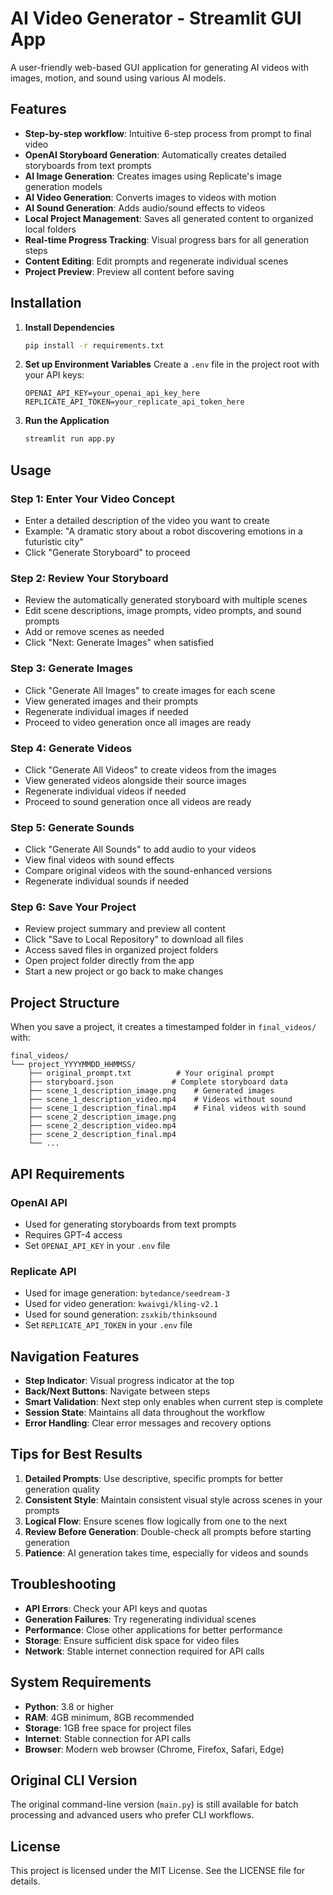 # AI Video Generator - Streamlit GUI App

A user-friendly web-based GUI application for generating AI videos with images, motion, and sound using various AI models.

## Features

- **Step-by-step workflow**: Intuitive 6-step process from prompt to final video
- **OpenAI Storyboard Generation**: Automatically creates detailed storyboards from text prompts
- **AI Image Generation**: Creates images using Replicate's image generation models
- **AI Video Generation**: Converts images to videos with motion
- **AI Sound Generation**: Adds audio/sound effects to videos
- **Local Project Management**: Saves all generated content to organized local folders
- **Real-time Progress Tracking**: Visual progress bars for all generation steps
- **Content Editing**: Edit prompts and regenerate individual scenes
- **Project Preview**: Preview all content before saving

## Installation

1. **Install Dependencies**
   ```bash
   pip install -r requirements.txt
   ```

2. **Set up Environment Variables**
   Create a `.env` file in the project root with your API keys:
   ```
   OPENAI_API_KEY=your_openai_api_key_here
   REPLICATE_API_TOKEN=your_replicate_api_token_here
   ```

3. **Run the Application**
   ```bash
   streamlit run app.py
   ```

## Usage

### Step 1: Enter Your Video Concept
- Enter a detailed description of the video you want to create
- Example: "A dramatic story about a robot discovering emotions in a futuristic city"
- Click "Generate Storyboard" to proceed

### Step 2: Review Your Storyboard
- Review the automatically generated storyboard with multiple scenes
- Edit scene descriptions, image prompts, video prompts, and sound prompts
- Add or remove scenes as needed
- Click "Next: Generate Images" when satisfied

### Step 3: Generate Images
- Click "Generate All Images" to create images for each scene
- View generated images and their prompts
- Regenerate individual images if needed
- Proceed to video generation once all images are ready

### Step 4: Generate Videos
- Click "Generate All Videos" to create videos from the images
- View generated videos alongside their source images
- Regenerate individual videos if needed
- Proceed to sound generation once all videos are ready

### Step 5: Generate Sounds
- Click "Generate All Sounds" to add audio to your videos
- View final videos with sound effects
- Compare original videos with the sound-enhanced versions
- Regenerate individual sounds if needed

### Step 6: Save Your Project
- Review project summary and preview all content
- Click "Save to Local Repository" to download all files
- Access saved files in organized project folders
- Open project folder directly from the app
- Start a new project or go back to make changes

## Project Structure

When you save a project, it creates a timestamped folder in `final_videos/` with:

```
final_videos/
└── project_YYYYMMDD_HHMMSS/
    ├── original_prompt.txt          # Your original prompt
    ├── storyboard.json             # Complete storyboard data
    ├── scene_1_description_image.png    # Generated images
    ├── scene_1_description_video.mp4    # Videos without sound
    ├── scene_1_description_final.mp4    # Final videos with sound
    ├── scene_2_description_image.png
    ├── scene_2_description_video.mp4
    ├── scene_2_description_final.mp4
    └── ...
```

## API Requirements

### OpenAI API
- Used for generating storyboards from text prompts
- Requires GPT-4 access
- Set `OPENAI_API_KEY` in your `.env` file

### Replicate API
- Used for image generation: `bytedance/seedream-3`
- Used for video generation: `kwaivgi/kling-v2.1`
- Used for sound generation: `zsxkib/thinksound`
- Set `REPLICATE_API_TOKEN` in your `.env` file

## Navigation Features

- **Step Indicator**: Visual progress indicator at the top
- **Back/Next Buttons**: Navigate between steps
- **Smart Validation**: Next step only enables when current step is complete
- **Session State**: Maintains all data throughout the workflow
- **Error Handling**: Clear error messages and recovery options

## Tips for Best Results

1. **Detailed Prompts**: Use descriptive, specific prompts for better generation quality
2. **Consistent Style**: Maintain consistent visual style across scenes in your prompts
3. **Logical Flow**: Ensure scenes flow logically from one to the next
4. **Review Before Generation**: Double-check all prompts before starting generation
5. **Patience**: AI generation takes time, especially for videos and sounds

## Troubleshooting

- **API Errors**: Check your API keys and quotas
- **Generation Failures**: Try regenerating individual scenes
- **Performance**: Close other applications for better performance
- **Storage**: Ensure sufficient disk space for video files
- **Network**: Stable internet connection required for API calls

## System Requirements

- **Python**: 3.8 or higher
- **RAM**: 4GB minimum, 8GB recommended
- **Storage**: 1GB free space for project files
- **Internet**: Stable connection for API calls
- **Browser**: Modern web browser (Chrome, Firefox, Safari, Edge)

## Original CLI Version

The original command-line version (`main.py`) is still available for batch processing and advanced users who prefer CLI workflows.

## License

This project is licensed under the MIT License. See the LICENSE file for details. 